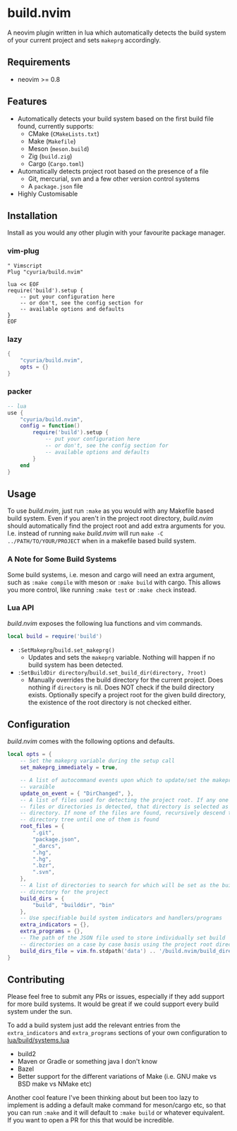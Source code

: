 # build.nvim

A neovim plugin written in lua which automatically detects the build system of
your current project and sets `makeprg` accordingly.

## Requirements

- neovim >= 0.8

## Features

- Automatically detects your build system based on the first build file found,
  currently supports:
  - CMake (`CMakeLists.txt`)
  - Make (`Makefile`)
  - Meson (`meson.build`)
  - Zig (`build.zig`)
  - Cargo (`Cargo.toml`)
- Automatically detects project root based on the presence of a file
  - Git, mercurial, svn and a few other version control systems
  - A `package.json` file
- Highly Customisable

## Installation

Install as you would any other plugin with your favourite package manager.

### vim-plug

```vim
" Vimscript
Plug "cyuria/build.nvim"

lua << EOF
require('build').setup {
    -- put your configuration here
    -- or don't, see the config section for
    -- available options and defaults
}
EOF
```

### lazy

```lua
{
    "cyuria/build.nvim",
    opts = {}
}
```

### packer

```lua
-- lua
use {
    "cyuria/build.nvim",
    config = function()
        require('build').setup {
            -- put your configuration here
            -- or don't, see the config section for
            -- available options and defaults
        }
    end
}
```

## Usage

To use *build.nvim*, just run `:make` as you would with any Makefile based
build system. Even if you aren't in the project root directory, *build.nvim*
should automatically find the project root and add extra arguments for you.
I.e. instead of running `make` *build.nvim* will run
`make -C ../PATH/TO/YOUR/PROJECT` when in a makefile based build system.

### A Note for Some Build Systems

Some build systems, i.e. meson and cargo will need an extra argument, such as
`:make compile` with meson or `:make build` with cargo. This allows you more
control, like running `:make test` or `:make check` instead.

### Lua API

*build.nvim* exposes the following lua functions and vim commands.

```lua
local build = require('build')
```

- `:SetMakeprg`/`build.set_makeprg()`
  - Updates and sets the `makeprg` variable. Nothing will happen if no build
    system has been detected.
- `:SetBuildDir directory`/`build.set_build_dir(directory, ?root)`
  - Manually overrides the build directory for the current project. Does
    nothing if `directory` is nil. Does NOT check if the build directory exists.
    Optionally specify a project root for the given build directory, the
    existence of the root directory is not checked either.

## Configuration

*build.nvim* comes with the following options and defaults.

```lua
local opts = {
    -- Set the makeprg variable during the setup call
    set_makeprg_immediately = true,

    -- A list of autocommand events upon which to update/set the makeprg
    -- varaible
    update_on_event = { "DirChanged", },
    -- A list of files used for detecting the project root. If any one of these
    -- files or directories is detected, that directory is selected as the root
    -- directory. If none of the files are found, recursively descend the
    -- directory tree until one of them is found
    root_files = {
        ".git",
        "package.json",
        "_darcs",
        ".hg",
        ".hg",
        ".bzr",
        ".svn",
    },
    -- A list of directories to search for which will be set as the build
    -- directory for the project
    build_dirs = {
        "build", "builddir", "bin"
    },
    -- Use specifiable build system indicators and handlers/programs
    extra_indicators = {},
    extra_programs = {},
    -- The path of the JSON file used to store individually set build
    -- directories on a case by case basis using the project root directory
    build_dirs_file = vim.fn.stdpath('data') .. '/build.nvim/build_directories.json',
}
```

## Contributing

Please feel free to submit any PRs or issues, especially if they add support for
more build systems. It would be great if we could support every build system
under the sun.

To add a build system just add the relevant entries from the `extra_indicators`
and `extra_programs` sections of your own configuration to
[lua/build/systems.lua](lua/build/systems.lua)

- build2
- Maven or Gradle or something java I don't know
- Bazel
- Better support for the different variations of Make (i.e. GNU make vs BSD
  make vs NMake etc)

Another cool feature I've been thinking about but been too lazy to implement is
adding a default make command for meson/cargo etc, so that you can run `:make`
and it will default to `:make build` or whatever equivalent. If you want to
open a PR for this that would be incredible.

